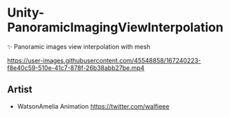 # Unity-PanoramicImagingViewInterpolation
 ✨ Panoramic images view interpolation with mesh 
 
  https://user-images.githubusercontent.com/45548858/167240223-f8e40c59-510e-41c7-878f-26b38abb27be.mp4
  
## Artist
 * WatsonAmelia Animation https://twitter.com/walfieee
